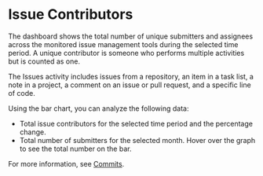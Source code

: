 # Issue Contributors

The dashboard shows the total number of unique submitters and assignees across the monitored issue management tools during the selected time period. A unique contributor is someone who performs multiple activities but is counted as one. &#x20;

The Issues activity includes issues from a repository, an item in a task list, a note in a project, a comment on an issue or pull request, and a specific line of code.

Using the bar chart, you can analyze the following data:

* Total issue contributors for the selected time period and the percentage change.
* Total number of submitters for the selected month. Hover over the graph to see the total number on the bar.

For more information, see [Commits](../../../community-analytics/people-analytics.md#commits).&#x20;
